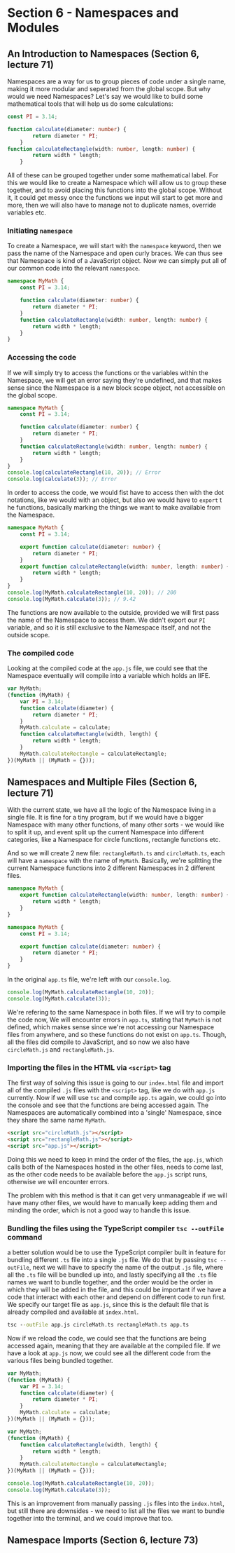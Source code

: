 # Section 6 - Namespaces and Modules

## An Introduction to Namespaces (Section 6, lecture 71)

Namespaces are a way for us to group pieces of code under a single name, making it more modular and seperated from the global scope. But why would we need Namespaces? Let's say we would like to build some mathematical tools that will help us do some calculations:

```ts
const PI = 3.14;

function calculate(diameter: number) {
		return diameter * PI;
	}
function calculateRectangle(width: number, length: number) {
		return width * length;
	}
```

All of these can be grouped together under some mathematical label. For this we would like to create a Namespace which will allow us to group these together, and to avoid placing this functions into the global scope. Without it, it could get messy once the functions we input will start to get more and more, then we will also have to manage not to duplicate names, override variables etc.

### Initiating `namespace`

To create a Namespace, we will start with the `namespace` keyword, then we pass the name of the Namespace and open curly braces. We can thus see that Namespace is kind of a JavaScript object. Now we can simply put all of our common code into the relevant `namespace`.

```ts
namespace MyMath {
	const PI = 3.14;

	function calculate(diameter: number) {
		return diameter * PI;
	}
	function calculateRectangle(width: number, length: number) {
		return width * length;
	}
}
```

### Accessing the code

If we will simply try to access the functions or the variables within the Namespace, we will get an error saying they're undefined, and that makes sense since the Namespace is a new block scope object, not accessible on the global scope.

```ts
namespace MyMath {
	const PI = 3.14;

	function calculate(diameter: number) {
		return diameter * PI;
	}
	function calculateRectangle(width: number, length: number) {
		return width * length;
	}
}
console.log(calculateRectangle(10, 20)); // Error
console.log(calculate(3)); // Error
```

In order to access the code, we would fist have to access then with the dot notations, like we would with an object, but also we would have to `export` t he functions, basically marking the things we want to make available from the Namespace.

```ts
namespace MyMath {
	const PI = 3.14;

	export function calculate(diameter: number) {
		return diameter * PI;
	}
	export function calculateRectangle(width: number, length: number) {
		return width * length;
	}
}
console.log(MyMath.calculateRectangle(10, 20)); // 200
console.log(MyMath.calculate(3)); // 9.42
```

The functions are now available to the outside, provided we will first pass the name of the Namespace to access them. We didn't export our `PI` variable, and so it is still exclusive to the Namespace itself, and not the outside scope.

### The compiled code

Looking at the compiled code at the `app.js` file, we could see that the Namespace eventually will compile into a variable which holds an IIFE.

```js
var MyMath;
(function (MyMath) {
    var PI = 3.14;
    function calculate(diameter) {
        return diameter * PI;
    }
    MyMath.calculate = calculate;
    function calculateRectangle(width, length) {
        return width * length;
    }
    MyMath.calculateRectangle = calculateRectangle;
})(MyMath || (MyMath = {}));
```

## Namespaces and Multiple Files (Section 6, lecture 71)

With the current state, we have all the logic of the Namespace living in a single file. It is fine for a tiny program, but if we would have a bigger Namespace with many other functions, of many other sorts - we would like to split it up, and event split up the current Namespace into different categories, like a Namespace for circle functions, rectangle functions etc.

And so we will create 2 new file: `rectangleMath.ts` and `circleMath.ts`, each will have a `namespace` with the name of `MyMath`. Basically, we're splitting the current Namespace functions into 2 different Namespaces in 2 different files.

```ts
namespace MyMath {
	export function calculateRectangle(width: number, length: number) {
		return width * length;
	}
}
```

```ts
namespace MyMath {
	const PI = 3.14;

	export function calculate(diameter: number) {
		return diameter * PI;
	}
}
```

In the original `app.ts` file, we're left with our `console.log`.

```ts
console.log(MyMath.calculateRectangle(10, 20));
console.log(MyMath.calculate(3));
```

We're refering to the same Namespace in both files. If we will try to compile the code now, We will encounter errors in `app.ts`, stating that `MyMath` is not defined, which makes sense since we're not accessing our Namespace files from anywhere, and so these functions do not exist on `app.ts`. Though, all the files did compile to JavaScript, and so now we also have `circleMath.js` and `rectangleMath.js`.

### Importing the files in the HTML via `<script>` tag

The first way of solving this issue is going to our `index.html` file and import all of the compiled `.js` files with the `<script>` tag, like we do with `app.js` currently. Now if we will use `tsc` and compile `app.ts` again, we could go into the console and see that the functions are being accessed again. The Namespaces are automatically combined into a 'single' Namespace, since they share the same name `MyMath`.

```html
<script src="circleMath.js"></script>
<script src="rectangleMath.js"></script>
<script src="app.js"></script>
```

Doing this we need to keep in mind the order of the files, the `app.js`, which calls both of the Namespaces hosted in the other files, needs to come last, as the other code needs to be available before the `app.js` script runs, otherwise we will encounter errors.

The problem with this method is that it can get very unmanageable if we will have many other files, we would have to manually keep adding them and minding the order, which is not a good way to handle this issue.

### Bundling the files using the TypeScript compiler `tsc --outFile` command

a better solution would be to use the TypeScript compiler built in feature for bundling different `.ts` file into a single `.js` file. We do that by passing `tsc --outFile`, next we will have to specify the name of the output `.js` file, where all the `.ts` file will be bundled up into, and lastly specifying all the `.ts` file names we want to bundle together, and the order would be the order in which they will be added in the file, and this could be important if we have a code that interact with each other and depend on different code to run first. We specify our target file as `app.js`, since this is the default file that is already compiled and available at `index.html`.

```cmd
tsc --outFile app.js circleMath.ts rectangleMath.ts app.ts
```

Now if we reload the code, we could see that the functions are being accessed again, meaning that they are available at the compiled file. If we have a look at `app.js` now, we could see all the different code from the various files being bundled together.

```js
var MyMath;
(function (MyMath) {
    var PI = 3.14;
    function calculate(diameter) {
        return diameter * PI;
    }
    MyMath.calculate = calculate;
})(MyMath || (MyMath = {}));

var MyMath;
(function (MyMath) {
    function calculateRectangle(width, length) {
        return width * length;
    }
    MyMath.calculateRectangle = calculateRectangle;
})(MyMath || (MyMath = {}));

console.log(MyMath.calculateRectangle(10, 20));
console.log(MyMath.calculate(3));
```

This is an improvement from manually passing `.js` files into the `index.html`, but still there are downsides - we need to list all the files we want to bundle together into the terminal, and we could improve that too.

## Namespace Imports (Section 6, lecture 73)

